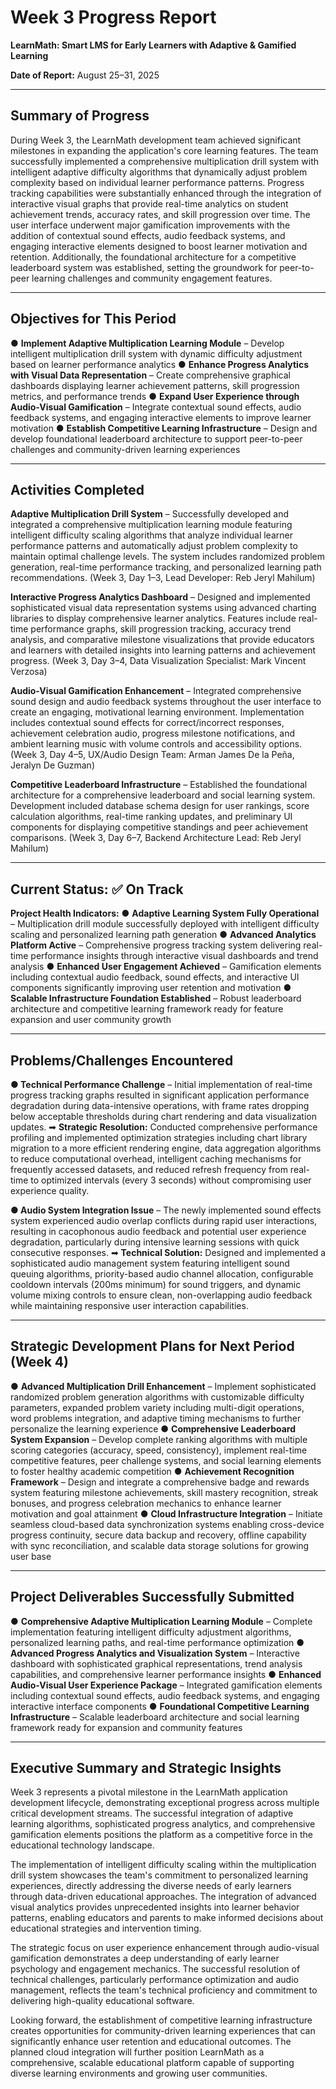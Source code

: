 # Week 3 Progress Report
**LearnMath: Smart LMS for Early Learners with Adaptive & Gamified Learning**

**Date of Report:** August 25–31, 2025

---

## Summary of Progress

During Week 3, the LearnMath development team achieved significant milestones in expanding the application's core learning features. The team successfully implemented a comprehensive multiplication drill system with intelligent adaptive difficulty algorithms that dynamically adjust problem complexity based on individual learner performance patterns. Progress tracking capabilities were substantially enhanced through the integration of interactive visual graphs that provide real-time analytics on student achievement trends, accuracy rates, and skill progression over time. The user interface underwent major gamification improvements with the addition of contextual sound effects, audio feedback systems, and engaging interactive elements designed to boost learner motivation and retention. Additionally, the foundational architecture for a competitive leaderboard system was established, setting the groundwork for peer-to-peer learning challenges and community engagement features.

---

## Objectives for This Period

● **Implement Adaptive Multiplication Learning Module** – Develop intelligent multiplication drill system with dynamic difficulty adjustment based on learner performance analytics
● **Enhance Progress Analytics with Visual Data Representation** – Create comprehensive graphical dashboards displaying learner achievement patterns, skill progression metrics, and performance trends
● **Expand User Experience through Audio-Visual Gamification** – Integrate contextual sound effects, audio feedback systems, and engaging interactive elements to improve learner motivation
● **Establish Competitive Learning Infrastructure** – Design and develop foundational leaderboard architecture to support peer-to-peer challenges and community-driven learning experiences  

---

## Activities Completed

**Adaptive Multiplication Drill System** – Successfully developed and integrated a comprehensive multiplication learning module featuring intelligent difficulty scaling algorithms that analyze individual learner performance patterns and automatically adjust problem complexity to maintain optimal challenge levels. The system includes randomized problem generation, real-time performance tracking, and personalized learning path recommendations. (Week 3, Day 1–3, Lead Developer: Reb Jeryl Mahilum)

**Interactive Progress Analytics Dashboard** – Designed and implemented sophisticated visual data representation systems using advanced charting libraries to display comprehensive learner analytics. Features include real-time performance graphs, skill progression tracking, accuracy trend analysis, and comparative milestone visualizations that provide educators and learners with detailed insights into learning patterns and achievement progress. (Week 3, Day 3–4, Data Visualization Specialist: Mark Vincent Verzosa)

**Audio-Visual Gamification Enhancement** – Integrated comprehensive sound design and audio feedback systems throughout the user interface to create an engaging, motivational learning environment. Implementation includes contextual sound effects for correct/incorrect responses, achievement celebration audio, progress milestone notifications, and ambient learning music with volume controls and accessibility options. (Week 3, Day 4–5, UX/Audio Design Team: Arman James De la Peña, Jeralyn De Guzman)

**Competitive Leaderboard Infrastructure** – Established the foundational architecture for a comprehensive leaderboard and social learning system. Development included database schema design for user rankings, score calculation algorithms, real-time ranking updates, and preliminary UI components for displaying competitive standings and peer achievement comparisons. (Week 3, Day 6–7, Backend Architecture Lead: Reb Jeryl Mahilum)

---

## Current Status: ✅ On Track

**Project Health Indicators:**
● **Adaptive Learning System Fully Operational** – Multiplication drill module successfully deployed with intelligent difficulty scaling and personalized learning path generation
● **Advanced Analytics Platform Active** – Comprehensive progress tracking system delivering real-time performance insights through interactive visual dashboards and trend analysis
● **Enhanced User Engagement Achieved** – Gamification elements including contextual audio feedback, sound effects, and interactive UI components significantly improving user retention and motivation
● **Scalable Infrastructure Foundation Established** – Robust leaderboard architecture and competitive learning framework ready for feature expansion and user community growth  

---

## Problems/Challenges Encountered

**● Technical Performance Challenge** – Initial implementation of real-time progress tracking graphs resulted in significant application performance degradation during data-intensive operations, with frame rates dropping below acceptable thresholds during chart rendering and data visualization updates.
➡ **Strategic Resolution:** Conducted comprehensive performance profiling and implemented optimization strategies including chart library migration to a more efficient rendering engine, data aggregation algorithms to reduce computational overhead, intelligent caching mechanisms for frequently accessed datasets, and reduced refresh frequency from real-time to optimized intervals (every 3 seconds) without compromising user experience quality.

**● Audio System Integration Issue** – The newly implemented sound effects system experienced audio overlap conflicts during rapid user interactions, resulting in cacophonous audio feedback and potential user experience degradation, particularly during intensive learning sessions with quick consecutive responses.
➡ **Technical Solution:** Designed and implemented a sophisticated audio management system featuring intelligent sound queuing algorithms, priority-based audio channel allocation, configurable cooldown intervals (200ms minimum) for sound triggers, and dynamic volume mixing controls to ensure clean, non-overlapping audio feedback while maintaining responsive user interaction capabilities.

---

## Strategic Development Plans for Next Period (Week 4)

● **Advanced Multiplication Drill Enhancement** – Implement sophisticated randomized problem generation algorithms with customizable difficulty parameters, expanded problem variety including multi-digit operations, word problems integration, and adaptive timing mechanisms to further personalize the learning experience
● **Comprehensive Leaderboard System Expansion** – Develop complete ranking algorithms with multiple scoring categories (accuracy, speed, consistency), implement real-time competitive features, peer challenge systems, and social learning elements to foster healthy academic competition
● **Achievement Recognition Framework** – Design and integrate a comprehensive badge and rewards system featuring milestone achievements, skill mastery recognition, streak bonuses, and progress celebration mechanics to enhance learner motivation and goal attainment
● **Cloud Infrastructure Integration** – Initiate seamless cloud-based data synchronization systems enabling cross-device progress continuity, secure data backup and recovery, offline capability with sync reconciliation, and scalable data storage solutions for growing user base  

---

## Project Deliverables Successfully Submitted

● **Comprehensive Adaptive Multiplication Learning Module** – Complete implementation featuring intelligent difficulty adjustment algorithms, personalized learning paths, and real-time performance optimization
● **Advanced Progress Analytics and Visualization System** – Interactive dashboard with sophisticated graphical representations, trend analysis capabilities, and comprehensive learner performance insights
● **Enhanced Audio-Visual User Experience Package** – Integrated gamification elements including contextual sound effects, audio feedback systems, and engaging interactive interface components
● **Foundational Competitive Learning Infrastructure** – Scalable leaderboard architecture and social learning framework ready for expansion and community features  

---

## Executive Summary and Strategic Insights

Week 3 represents a pivotal milestone in the LearnMath application development lifecycle, demonstrating exceptional progress across multiple critical development streams. The successful integration of adaptive learning algorithms, sophisticated progress analytics, and comprehensive gamification elements positions the platform as a competitive force in the educational technology landscape.

The implementation of intelligent difficulty scaling within the multiplication drill system showcases the team's commitment to personalized learning experiences, directly addressing the diverse needs of early learners through data-driven educational approaches. The integration of advanced visual analytics provides unprecedented insights into learner behavior patterns, enabling educators and parents to make informed decisions about educational strategies and intervention timing.

The strategic focus on user experience enhancement through audio-visual gamification demonstrates a deep understanding of early learner psychology and engagement mechanics. The successful resolution of technical challenges, particularly performance optimization and audio management, reflects the team's technical proficiency and commitment to delivering high-quality educational software.

Looking forward, the establishment of competitive learning infrastructure creates opportunities for community-driven learning experiences that can significantly enhance user retention and educational outcomes. The planned cloud integration will further position LearnMath as a comprehensive, scalable educational platform capable of supporting diverse learning environments and growing user communities.